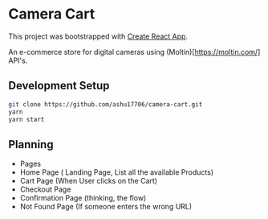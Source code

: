 # Camera Cart

This project was bootstrapped with [Create React App](https://github.com/facebookincubator/create-react-app).

An e-commerce store for digital cameras using (Moltin)[https://moltin.com/] API's.

## Development Setup
```bash
git clone https://github.com/ashu17706/camera-cart.git
yarn
yarn start
```

## Planning
 - Pages
  - Home Page ( Landing Page, List all the available Products)
  - Cart Page (When User clicks on the Cart)
  - Checkout Page
  - Confirmation Page (thinking, the flow)
  - Not Found Page (If someone enters the wrong URL)